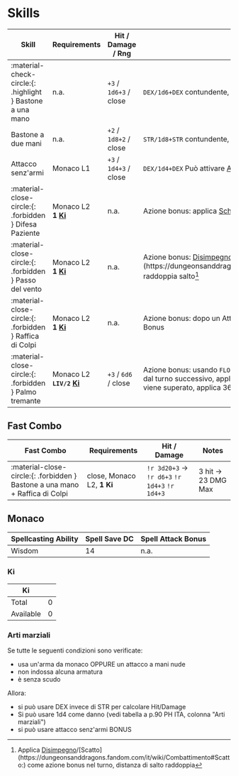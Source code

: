 # Skills

| Skill                    | Requirements | Hit / Damage / Rng      | Note                     |
| ------------------------ | ------------ | ----------------- | ------------------------ |
| :material-check-circle:{: .highlight } Bastone a una mano | n.a. | `+3` / `1d6+3` / close | `DEX/1d6+DEX` contundente, versatile, Può attivare [Arti marziali](#arti-marziali) |
| Bastone a due mani       | n.a.        | `+2` / `1d8+2` / close | `STR/1d8+STR` contundente, versatile |
| Attacco senz'armi        | Monaco L1   | `+3` / `1d4+3` / close | `DEX/1d4+DEX` Può attivare [Arti marziali](#arti-marziali) |
| :material-close-circle:{: .forbidden } Difesa Paziente | Monaco L2<br>__1 [Ki](#ki)__ | n.a. | Azione bonus: applica [Schivata](https://dungeonsanddragons.fandom.com/it/wiki/Combattimento#Schivata:) a sé stesso. |
| :material-close-circle:{: .forbidden } Passo del vento | Monaco L2<br>__1 [Ki](#ki)__ | n.a. | Azione bonus: [Disimpegno](https://dungeonsanddragons.fandom.com/it/wiki/Combattimento#Disimpegno:)/[Scatto](https://dungeonsanddragons.fandom.com/it/wiki/Combattimento#Scatto:), raddoppia salto[^1] |
| :material-close-circle:{: .forbidden } Raffica di Colpi | Monaco L2<br>__1 [Ki](#ki)__ | n.a. | Azione bonus: dopo un Attacco, esegui 2 Attacco senz'armi come azione Bonus |
| :material-close-circle:{: .forbidden } Palmo tremante | Monaco L2<br>__`LIV/2` [Ki](#ki)__ | `+3` / `6d6` / close | Azione bonus: usando `FLOOR(LIV/2)` KI può toccare l'obiettivo e, a partire dal turno successivo, applicare danni come azione extra. Se il tiro salvezza viene superato, applica 36 danni; se fallisce, `6d6` danni. |

## Fast Combo

| Fast Combo                | Requirements | Hit / Damage | Notes |
| ------------------------- | ----------- | ------------------ | ----- |
| :material-close-circle:{: .forbidden } Bastone a una mano + Raffica di Colpi | close, Monaco L2, __1 Ki__ | `!r 3d20+3` &rarr; `!r d6+3` `!r 1d4+3` `!r 1d4+3` | 3 hit &rarr; 23 DMG Max |

## Monaco

| Spellcasting Ability | Spell Save DC | Spell Attack Bonus |
| -------------------- | ------------- | ------------------ |
| Wisdom               | 14            | n.a.               |

### Ki

| Ki          |     |
| ----------- | --- |
| Total       | 0   |
| Available   | 0   |

### Arti marziali

Se tutte le seguenti condizioni sono verificate:

- usa un'arma da monaco OPPURE un attacco a mani nude
- non indossa alcuna armatura
- è senza scudo

Allora:

- si può usare DEX invece di STR per calcolare Hit/Damage
- Si può usare 1d4 come danno (vedi tabella a p.90 PH ITA, colonna "Arti marziali")
- si può usare attacco senz'armi BONUS

[^1]: Applica [Disimpegno](https://dungeonsanddragons.fandom.com/it/wiki/Combattimento#Disimpegno:)/[Scatto](https://dungeonsanddragons.fandom.com/it/wiki/Combattimento#Scatto:) come azione bonus nel turno, distanza di salto raddoppia
